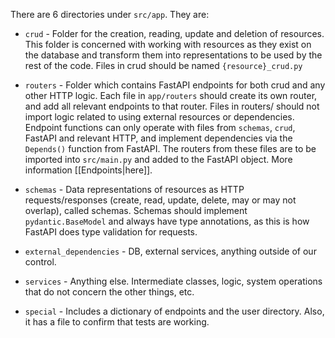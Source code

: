 There are 6 directories under `src/app`. They are:
* `crud` - Folder for the creation, reading, update and deletion of resources. This folder is concerned with working with resources as they exist on the database and transform them into representations to be used by the rest of the code. Files in crud should be named `{resource}_crud.py`

* `routers` - Folder which contains FastAPI endpoints for both crud and any other HTTP logic. Each file in `app/routers` should create its own router, and add all relevant endpoints to that router. Files in routers/ should not import logic related to using external resources or dependencies.  Endpoint functions can only operate with files from
  `schemas`, `crud`, FastAPI and relevant HTTP, and implement dependencies via the `Depends()` function from FastAPI. The routers from these files are to be imported into `src/main.py` and added to the FastAPI object. More information [[Endpoints|here]].

* `schemas` - Data representations of resources as HTTP requests/responses (create, read, update, delete, may or may not overlap), called schemas. Schemas should implement `pydantic.BaseModel` and always have type annotations, as this is how FastAPI does type validation for requests.

* `external_dependencies` - DB, external services, anything outside of our control.

* `services` - Anything else. Intermediate classes, logic, system operations that do not concern the other things, etc.

* `special` -  Includes a dictionary of endpoints and the user directory. Also, it has a file to confirm that tests are working.
